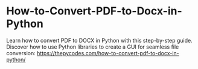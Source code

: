 # How-to-Convert-PDF-to-Docx-in-Python
Learn how to convert PDF to DOCX in Python with this step-by-step guide. Discover how to use Python libraries to create a GUI for seamless file conversion: https://thepycodes.com/how-to-convert-pdf-to-docx-in-python/
